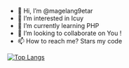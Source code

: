 - 👋 Hi, I’m @magelang9etar
- 👀 I’m interested in Icuy
- 🌱 I’m currently learning PHP
- 💞️ I’m looking to collaborate on You !
- 📫 How to reach me? Stars my code 

<!---
magelang9etar/magelang9etar is a ✨ special ✨ repository because its `README.md` (this file) appears on your GitHub profile.
You can click the Preview link to take a look at your changes.
--->
[![Top Langs](https://github-readme-stats.vercel.app/api/top-langs/?username=magelang9etar&layout=compact)](https://github.com/magelang9etar)
